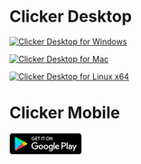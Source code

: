 # Clicker Desktop

[<img src="docs/assets/windows-download.png" alt="Clicker Desktop for Windows" width="127" height="39">](https://github.com/victorkifer/clicker/releases/download/v1.5/ClickerDesktop-1.5-Windows32.zip)

[<img src="docs/assets/mac-download.png" alt="Clicker Desktop for Mac" width="127" height="39">](https://github.com/victorkifer/clicker/releases/download/v1.5/ClickerDesktop-1.5-Mac.dmg)

[<img src="docs/assets/linux64-download.png" alt="Clicker Desktop for Linux x64" width="127" height="39">](https://github.com/victorkifer/clicker/releases/download/v1.5/ClickerDesktop-1.5-Linux64.tar.gz)

# Clicker Mobile

[![Clicker on Play Store](images/google-play-badge.png)](https://play.google.com/store/apps/details?id=com.vksolutions.presentationremotecontrol&utm_source=github)
